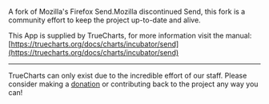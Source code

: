 A fork of Mozilla's Firefox Send.Mozilla discontinued Send, this fork is a community effort to keep the project up-to-date and alive.

This App is supplied by TrueCharts, for more information visit the manual: [https://truecharts.org/docs/charts/incubator/send](https://truecharts.org/docs/charts/incubator/send)

---

TrueCharts can only exist due to the incredible effort of our staff.
Please consider making a [donation](https://truecharts.org/docs/about/sponsor) or contributing back to the project any way you can!
